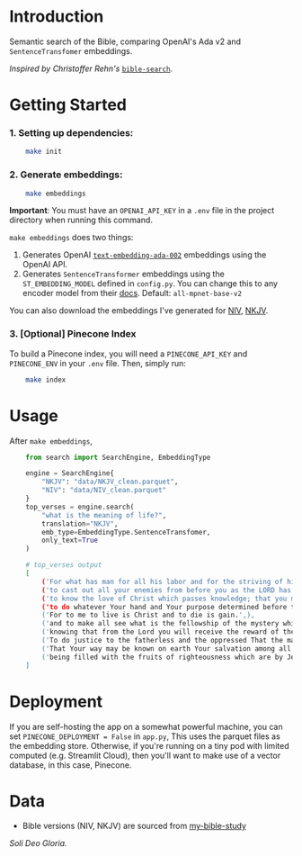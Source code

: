 
# Introduction

Semantic search of the Bible, comparing OpenAI's Ada v2 and `SentenceTransfomer` embeddings.

*Inspired by Christoffer Rehn's* [`bible-search`](https://github.com/hoffa/bible-search).


# Getting Started

### 1. Setting up dependencies:
```bash
    make init
```

### 2. Generate embeddings:
```bash
    make embeddings
```

**Important**: You must have an `OPENAI_API_KEY` in a `.env` file in the project directory when running this command.

`make embeddings` does two things:
1. Generates OpenAI [`text-embedding-ada-002`](https://openai.com/blog/new-and-improved-embedding-model/) embeddings using the OpenAI API.
2. Generates `SentenceTransformer` embeddings using the `ST_EMBEDDING_MODEL` defined in `config.py`. You can change this to any encoder model from their [docs](https://www.sbert.net/docs/pretrained_models.html). Default: `all-mpnet-base-v2`

You can also download the embeddings I've generated for [NIV](https://www.dropbox.com/s/78jm8wh4cqhvwwv/NIV_clean.parquet?dl=1), [NKJV](https://www.dropbox.com/s/wd3kxh012jfhjya/NKJV_clean.parquet?dl=1).


### 3. **[Optional]** Pinecone Index

To build a Pinecone index, you will need a `PINECONE_API_KEY` and `PINECONE_ENV` in your `.env` file. Then, simply run:

```bash
    make index
```

# Usage
After `make embeddings`,

```python
    from search import SearchEngine, EmbeddingType

    engine = SearchEngine{
        "NKJV": "data/NKJV_clean.parquet",
        "NIV": "data/NIV_clean.parquet"
    }
    top_verses = engine.search(
        "what is the meaning of life?",
        translation="NKJV",
        emb_type=EmbeddingType.SentenceTransfomer, 
        only_text=True
    )
```

```bash
    # top_verses output
    [
        ('For what has man for all his labor and for the striving of his heart with which he has toiled under the sun?',),
        ('to cast out all your enemies from before you as the LORD has spoken.',),
        ('to know the love of Christ which passes knowledge; that you may be filled with all the fullness of God.',),
        ('to do whatever Your hand and Your purpose determined before to be done.',),
        ('For to me to live is Christ and to die is gain.',),
        ('and to make all see what is the fellowship of the mystery which from the beginning of the ages has been hidden in God who created all things through Jesus Christ;',),
        ('knowing that from the Lord you will receive the reward of the inheritance; for you serve the Lord Christ.',),
        ('To do justice to the fatherless and the oppressed That the man of the earth may oppress no more.',),
        ('That Your way may be known on earth Your salvation among all nations.',),
        ('being filled with the fruits of righteousness which are by Jesus Christ to the glory and praise of God.',)
    ]
```

# Deployment

If you are self-hosting the app on a somewhat powerful machine, you can set `PINECONE_DEPLOYMENT = False` in `app.py`, This uses the parquet files as the embedding store. Otherwise, if you're running on a tiny pod with limited computed (e.g. Streamlit Cloud), then you'll want to make use of a vector database, in this case, Pinecone.

# Data
- Bible versions (NIV, NKJV) are sourced from [my-bible-study](http://my-bible-study.appspot.com)

*Soli Deo Gloria.*